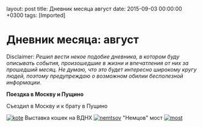 layout: post
title: Дневник месяца август
date: 2015-09-03 00:00:00 +0300
tags: [Imported]
# Дневник месяца: август

Disclaimer:
_Решил вести некое подобие дневника, в котором буду описывать события, произошедшие в жизни и впечатления от них за прошедший месяц. Не думаю, что это будет интересно широкому кругу людей, поэтому предупреждаю о возможном обилии бесполезной информации._

**Поездка в Москву и Пущино**

Съездил в Москву и к брату в Пущино

[![kote](https://vlaim.s3.amazonaws.com/uploads/2015/09/kote-764x1024.jpg)](https://vlaim.s3.amazonaws.com/uploads/2015/09/kote.jpg) Выставка кошек на ВДНХ [![nemtsov](https://vlaim.s3.amazonaws.com/uploads/2015/09/nemtsov-1024x764.jpg)](https://vlaim.s3.amazonaws.com/uploads/2015/09/nemtsov.jpg) "Немцов" мост [![most](https://vlaim.s3.amazonaws.com/uploads/2015/09/most-1024x764.jpg)](https://vlaim.s3.amazonaws.com/uploads/2015/09/most.jpg)